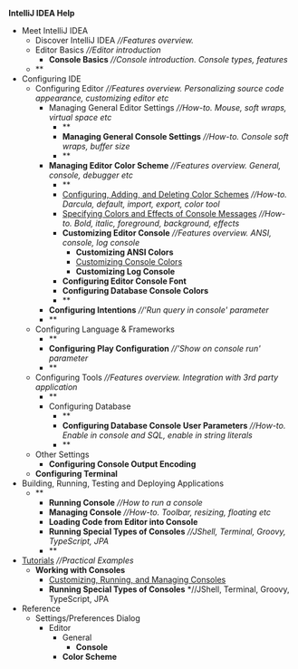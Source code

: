 

**IntelliJ IDEA Help**

 - Meet IntelliJ IDEA	
 	 - Discover IntelliJ IDEA *//Features overview.*
	 - Editor Basics *//Editor introduction*
		 - **Console Basics** *//Console introduction. Console types, features* 	 
	 - **	 
 - Configuring IDE
	 - Configuring Editor *//Features overview. Personalizing source code appearance, customizing editor etc*
		 - Managing General Editor Settings *//How-to. Mouse, soft wraps, virtual space etc*
			 - **
			 - **Managing General Console Settings** *//How-to. Console soft wraps, buffer size*
			 - **
		 - **Managing Editor Color Scheme** *//Features overview. General, console, debugger etc*
			 - **
			 - [Configuring, Adding, and Deleting Color Schemes](Scheme.md) *//How-to. Darcula, default, import, export, color tool*
			 - [Specifying Colors and Effects of Console Messages](ColorTool.md) *//How-to. Bold, italic, foreground, background, effects*
			 - **Customizing Editor Console** *//Features overview. ANSI, console, log console*
				 - **Customizing ANSI Colors**
				 - [Customizing Console Colors](ConsoleColor.md)
				 - **Customizing Log Console**
			 - **Configuring Editor Console Font**
			 - **Configuring Database Console Colors**
			- **
		- **Configuring Intentions** *//'Run query in console' parameter*
		- **
	- Configuring Language & Frameworks
		- **
		- **Configuring Play Configuration** *//'Show on console run' parameter*
		- **
	- Configuring Tools *//Features overview. Integration with 3rd party application*
		- **
		- Configuring Database 
			- **
			- **Configuring Database Console User Parameters** *//How-to. Enable in console and SQL, enable in string literals*
			- **
	- Other Settings
		- **Configuring Console Output Encoding**
	- **Configuring Terminal**
- Building, Running, Testing and Deploying Applications
	- **
		- **Running Console** *//How to run a console*
		- **Managing Console** *//How-to. Toolbar, resizing, floating etc*
		- 	**Loading Code from Editor into Console**
		- **Running Special Types of Consoles** *//JShell, Terminal, Groovy, TypeScript, JPA*
		- **
 - [Tutorials](Tutorials.md) *//Practical Examples*
 	 - **Working with Consoles**
	 	- [Customizing, Running, and Managing Consoles](Console.md)
		- **Running Special Types of Consoles** *//JShell, Terminal, Groovy, TypeScript, JPA
 - Reference
 	 - Settings/Preferences Dialog
	 	 - Editor
		 	 - General
			 	 - **Console**
			 - **Color Scheme**
 



